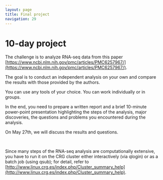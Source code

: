 ```yaml
---
layout: page
title: Final project
navigation: 29
---
```


# 10-day project

The challenge is to analyze RNA-seq data from this paper 
[https://www.ncbi.nlm.nih.gov/pmc/articles/PMC6257967/](https://www.ncbi.nlm.nih.gov/pmc/articles/PMC6257967/).

The goal is to conduct an independent analysis on your own and compare the results with those provided by the authors.


You can use any tools of your choice.
You can work individually or in groups.

In the end, you need to prepare a written report and a brief 10-minute power-point presentation highlighting the steps of the analysis, major discoveries, the questions and problems you encountered during the analysis.

On May 27th, we will discuss the results and questions. 

<br/>

Since many steps of the RNA-seq analysis are computationally extensive, you have to run it on the CRG cluster either interactively (via qlogin) or as a batch job (using qsub); for detail, refer to [http://www.linux.crg.es/index.php/Cluster_summary_help](http://www.linux.crg.es/index.php/Cluster_summary_help).

<br/>

